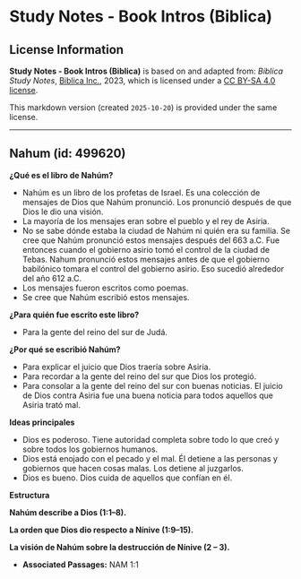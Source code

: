 # Study Notes - Book Intros (Biblica)

## License Information

**Study Notes - Book Intros (Biblica)** is based on and adapted from: _Biblica Study Notes_, [Biblica Inc.](https://www.biblica.com/), 2023, which is licensed under a [CC BY-SA 4.0 license](https://creativecommons.org/licenses/by-sa/4.0/legalcode.en).

This markdown version (created `2025-10-20`) is provided under the same license.



--------------------------------

## Nahum (id: 499620)

**¿Qué es el libro de Nahúm?**

* Nahúm es un libro de los profetas de Israel. Es una colección de mensajes de Dios que Nahúm pronunció. Los pronunció después de que Dios le dio una visión.
* La mayoría de los mensajes eran sobre el pueblo y el rey de Asiria.
* No se sabe dónde estaba la ciudad de Nahúm ni quién era su familia. Se cree que Nahúm pronunció estos mensajes después del 663 a.C. Fue entonces cuando el gobierno asirio tomó el control de la ciudad de Tebas. Nahum pronunció estos mensajes antes de que el gobierno babilónico tomara el control del gobierno asirio. Eso sucedió alrededor del año 612 a.C.
* Los mensajes fueron escritos como poemas.
* Se cree que Nahúm escribió estos mensajes.

**¿Para quién fue escrito este libro?**

* Para la gente del reino del sur de Judá.

**¿Por qué se escribió Nahúm?**

* Para explicar el juicio que Dios traería sobre Asiria.
* Para recordar a la gente del reino del sur que Dios los protegió.
* Para consolar a la gente del reino del sur con buenas noticias. El juicio de Dios contra Asiria fue una buena noticia para todos aquellos que Asiria trató mal.

**Ideas principales**

* Dios es poderoso. Tiene autoridad completa sobre todo lo que creó y sobre todos los gobiernos humanos.
* Dios está enojado con el pecado y el mal. Él detiene a las personas y gobiernos que hacen cosas malas. Los detiene al juzgarlos.
* Dios es bueno. Dios cuida de aquellos que confían en él.

**Estructura**

**Nahúm describe a Dios (1:1–8\).**

**La orden que Dios dio respecto a Nínive (1:9–15\).**

**La visión de Nahúm sobre la destrucción de Nínive (2 – 3\).**

* **Associated Passages:** NAM 1:1

